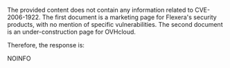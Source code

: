 The provided content does not contain any information related to CVE-2006-1922. The first document is a marketing page for Flexera's security products, with no mention of specific vulnerabilities. The second document is an under-construction page for OVHcloud.

Therefore, the response is:

NOINFO